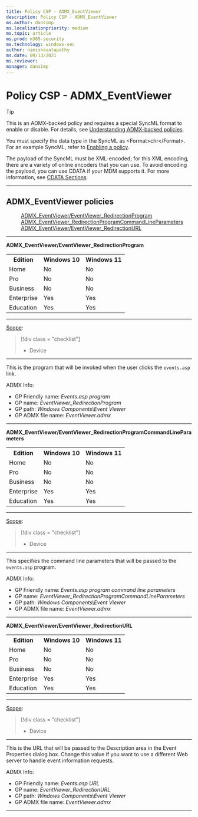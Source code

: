 ```yaml
---
title: Policy CSP - ADMX_EventViewer
description: Policy CSP - ADMX_EventViewer
ms.author: dansimp
ms.localizationpriority: medium
ms.topic: article
ms.prod: m365-security
ms.technology: windows-sec
author: nimishasatapathy
ms.date: 09/13/2021
ms.reviewer: 
manager: dansimp
---
```


# Policy CSP - ADMX_EventViewer

> [!TIP]
> This is an ADMX-backed policy and requires a special SyncML format to enable or disable.  For details, see [Understanding ADMX-backed policies](./understanding-admx-backed-policies.md).
> 
> You must specify the data type in the SyncML as &lt;Format&gt;chr&lt;/Format&gt;. For an example SyncML, refer to [Enabling a policy](./understanding-admx-backed-policies.md#enabling-a-policy).
> 
> The payload of the SyncML must be XML-encoded; for this XML encoding, there are a variety of online encoders that you can use. To avoid encoding the payload, you can use CDATA if your MDM supports it.  For more information, see [CDATA Sections](http://www.w3.org/TR/REC-xml/#sec-cdata-sect).

<hr/>

<!--Policies-->
## ADMX_EventViewer policies  

<dl>
  <dd>
    <a href="#admx-eventviewer-eventviewer_redirectionprogram">ADMX_EventViewer/EventViewer_RedirectionProgram</a>
  </dd>
  <dd>
    <a href="#admx-eventviewer-eventviewer_redirectionprogramcommandlineparameters">ADMX_EventViewer_RedirectionProgramCommandLineParameters</a>
  </dd>
  <dd>
    <a href="#admx-eventviewer-eventviewer_redirectionurl">ADMX_EventViewer/EventViewer_RedirectionURL</a>
  </dd>
</dl>


<hr/>

<!--Policy-->
<a href="" id="admx-eventviewer-eventviewer_redirectionprogram"></a>**ADMX_EventViewer/EventViewer_RedirectionProgram**  

<!--SupportedSKUs-->
<table>
<tr>
    <th>Edition</th>
    <th>Windows 10</th>
    <th>Windows 11</th>
</tr>
<tr>
    <td>Home</td>
    <td>No</td>
    <td>No</td>
</tr>
<tr>
    <td>Pro</td>
    <td>No</td>
    <td>No</td>
</tr>
<tr>
    <td>Business</td>
    <td>No</td>
    <td>No</td>
</tr>
<tr>
    <td>Enterprise</td>
    <td>Yes</td>
    <td>Yes</td>
</tr>
<tr>
    <td>Education</td>
    <td>Yes</td>
    <td>Yes</td>
</tr>
</table>

<!--/SupportedSKUs-->
<hr/>

<!--Scope-->
[Scope](./policy-configuration-service-provider.md#policy-scope):

> [!div class = "checklist"]
> * Device

<hr/>

<!--/Scope-->
<!--Description-->
This is the program that will be invoked when the user clicks the `events.asp` link.

<!--/Description-->
 
  
<!--ADMXBacked-->
ADMX Info:  
-   GP Friendly name: *Events.asp program*
-   GP name: *EventViewer_RedirectionProgram*
-   GP path: *Windows Components\Event Viewer*
-   GP ADMX file name: *EventViewer.admx*

<!--/ADMXBacked-->
<!--/Policy-->
<hr/>

<!--Policy-->
<a href="" id="admx-eventviewer-eventviewer_redirectionprogramcommandlineparameters"></a>**ADMX_EventViewer/EventViewer_RedirectionProgramCommandLineParameters**  

<!--SupportedSKUs-->
<table>
<tr>
    <th>Edition</th>
    <th>Windows 10</th>
    <th>Windows 11</th>
</tr>
<tr>
    <td>Home</td>
    <td>No</td>
    <td>No</td>
</tr>
<tr>
    <td>Pro</td>
    <td>No</td>
    <td>No</td>
</tr>
<tr>
    <td>Business</td>
    <td>No</td>
    <td>No</td>
</tr>
<tr>
    <td>Enterprise</td>
    <td>Yes</td>
    <td>Yes</td>
</tr>
<tr>
    <td>Education</td>
    <td>Yes</td>
    <td>Yes</td>
</tr>
</table>

<!--/SupportedSKUs-->
<hr/>

<!--Scope-->
[Scope](./policy-configuration-service-provider.md#policy-scope):

> [!div class = "checklist"]
> * Device

<hr/>

<!--/Scope-->
<!--Description-->
This specifies the command line parameters that will be passed to the `events.asp` program.

<!--/Description-->

<!--ADMXBacked-->
ADMX Info:  
-   GP Friendly name: *Events.asp program command line parameters*
-   GP name: *EventViewer_RedirectionProgramCommandLineParameters*
-   GP path: *Windows Components\Event Viewer*
-   GP ADMX file name: *EventViewer.admx*

<!--/ADMXBacked-->
<!--/Policy-->
<hr/>

<!--Policy-->
<a href="" id="admx-eventviewer-eventviewer_redirectionurl"></a>**ADMX_EventViewer/EventViewer_RedirectionURL**  

<!--SupportedSKUs-->
<table>
<tr>
    <th>Edition</th>
    <th>Windows 10</th>
    <th>Windows 11</th>
</tr>
<tr>
    <td>Home</td>
    <td>No</td>
    <td>No</td>
</tr>
<tr>
    <td>Pro</td>
    <td>No</td>
    <td>No</td>
</tr>
<tr>
    <td>Business</td>
    <td>No</td>
    <td>No</td>
</tr>
<tr>
    <td>Enterprise</td>
    <td>Yes</td>
    <td>Yes</td>
</tr>
<tr>
    <td>Education</td>
    <td>Yes</td>
    <td>Yes</td>
</tr>
</table>

<!--/SupportedSKUs-->
<hr/>

<!--Scope-->
[Scope](./policy-configuration-service-provider.md#policy-scope):

> [!div class = "checklist"]
> * Device

<hr/>

<!--/Scope-->
<!--Description-->
This is the URL that will be passed to the Description area in the Event Properties dialog box. 
Change this value if you want to use a different Web server to handle event information requests.


<!--/Description--> 

<!--ADMXBacked-->
ADMX Info:  
-   GP Friendly name: *Events.asp URL*
-   GP name: *EventViewer_RedirectionURL*
-   GP path: *Windows Components\Event Viewer*
-   GP ADMX file name: *EventViewer.admx*

<!--/ADMXBacked-->
<!--/Policy-->
<hr/>


<!--/Policies-->


